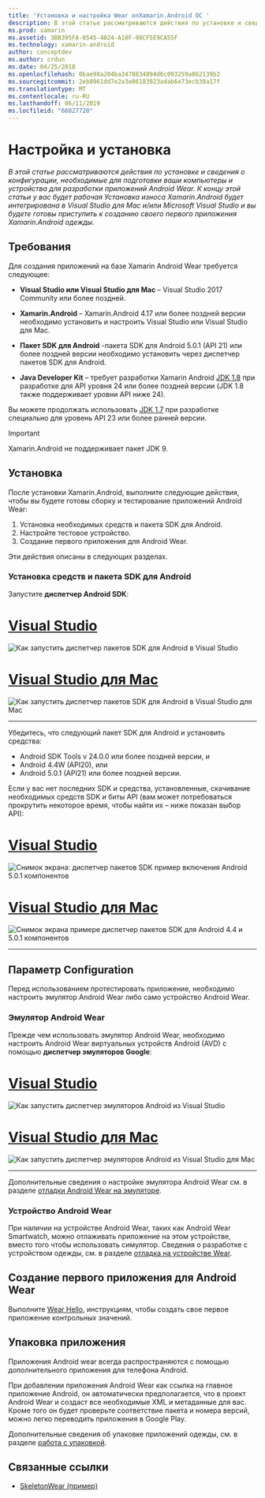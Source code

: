 ```yaml
---
title: 'Установка и настройка Wear onXamarin.Android ОС '
description: В этой статье рассматриваются действия по установке и сведения о конфигурации, необходимые для подготовки ваши компьютеры и устройства для разработки приложений Android Wear. К концу этой статьи у вас будет рабочая Установка износа Xamarin.Android будет интегрирована в Visual Studio для Mac и/или Microsoft Visual Studio и вы будете готовы приступить к созданию своего первого приложения Xamarin.Android одежды.
ms.prod: xamarin
ms.assetid: 3BB395FA-0545-4024-A18F-98CF5E9CA55F
ms.technology: xamarin-android
author: conceptdev
ms.author: crdun
ms.date: 04/25/2018
ms.openlocfilehash: 0bae98a204ba3478834894d6c093259a8b2139b2
ms.sourcegitcommit: 2eb8961dd7e2a3e06183923adab6e73ecb38a17f
ms.translationtype: MT
ms.contentlocale: ru-RU
ms.lasthandoff: 06/11/2019
ms.locfileid: "66827720"
---
```

# <a name="setup-and-installation"></a>Настройка и установка

_В этой статье рассматриваются действия по установке и сведения о конфигурации, необходимые для подготовки ваши компьютеры и устройства для разработки приложений Android Wear. К концу этой статьи у вас будет рабочая Установка износа Xamarin.Android будет интегрирована в Visual Studio для Mac и/или Microsoft Visual Studio и вы будете готовы приступить к созданию своего первого приложения Xamarin.Android одежды._

## <a name="requirements"></a>Требования

Для создания приложений на базе Xamarin Android Wear требуется следующее:

-   **Visual Studio или Visual Studio для Mac** &ndash; Visual Studio 2017 Community или более поздней.

-   **Xamarin.Android** &ndash; Xamarin.Android 4.17 или более поздней версии необходимо установить и настроить Visual Studio или Visual Studio для Mac.

-   **Пакет SDK для Android** -пакета SDK для Android 5.0.1 (API 21) или более поздней версии необходимо установить через диспетчер пакетов SDK для Android.

-   **Java Developer Kit** &ndash; требует разработки Xamarin Android [JDK 1.8](https://www.oracle.com/technetwork/java/javase/downloads/jdk8-downloads-2133151.html) при разработке для API уровня 24 или более поздней версии (JDK 1.8 также поддерживает уровни API ниже 24).

Вы можете продолжать использовать [JDK 1.7](https://www.oracle.com/technetwork/java/javase/downloads/jdk7-downloads-1880260.html) при разработке специально для уровень API 23 или более ранней версии.

> [!IMPORTANT]
> Xamarin.Android не поддерживает пакет JDK 9.

## <a name="installation"></a>Установка

После установки Xamarin.Android, выполните следующие действия, чтобы вы будете готовы сборку и тестирование приложений Android Wear: 

1.  Установка необходимых средств и пакета SDK для Android.
2.  Настройте тестовое устройство.
3.  Создание первого приложения для Android Wear.

Эти действия описаны в следующих разделах.


### <a name="install-android-sdk-and-tools"></a>Установка средств и пакета SDK для Android 

Запустите **диспетчер Android SDK**: 

# <a name="visual-studiotabwindows"></a>[Visual Studio](#tab/windows)

![Как запустить диспетчер пакетов SDK для Android в Visual Studio](installation-images/vs/sdk-menu.png)

# <a name="visual-studio-for-mactabmacos"></a>[Visual Studio для Mac](#tab/macos)

![Как запустить диспетчер пакетов SDK для Android в Visual Studio для Mac](installation-images/xs/sdk-menu.png)

-----


Убедитесь, что следующий пакет SDK для Android и установить средства:

* Android SDK Tools v 24.0.0 или более поздней версии, и
* Android 4.4W (API20), или
* Android 5.0.1 (API21) или более поздней версии.

Если у вас нет последних SDK и средства, установленные, скачивание необходимых средств SDK *и* биты API (вам может потребоваться прокрутить некоторое время, чтобы найти их &ndash; ниже показан выбор API): 

# <a name="visual-studiotabwindows"></a>[Visual Studio](#tab/windows)

![Снимок экрана: диспетчер пакетов SDK пример включения Android 5.0.1 компонентов](installation-images/vs/sdk-select.png)

# <a name="visual-studio-for-mactabmacos"></a>[Visual Studio для Mac](#tab/macos)

![Снимок экрана примере диспетчер пакетов SDK для Android 4.4 и 5.0.1 компонентов](installation-images/xs/sdk-select.png)

-----


## <a name="configuration"></a>Параметр Configuration

Перед использованием протестировать приложение, необходимо настроить эмулятор Android Wear либо само устройство Android Wear. 


### <a name="android-wear-emulator"></a>Эмулятор Android Wear

Прежде чем использовать эмулятор Android Wear, необходимо настроить Android Wear виртуальных устройств Android (AVD) с помощью **диспетчер эмуляторов Google**:

# <a name="visual-studiotabwindows"></a>[Visual Studio](#tab/windows)

![Как запустить диспетчер эмуляторов Android из Visual Studio](installation-images/vs/emulator-menu.png)

# <a name="visual-studio-for-mactabmacos"></a>[Visual Studio для Mac](#tab/macos)

![Как запустить диспетчер эмуляторов Android из Visual Studio для Mac](installation-images/xs/emulator-menu.png)

-----

Дополнительные сведения о настройке эмулятора Android Wear см. в разделе [отладки Android Wear на эмуляторе](~/android/wear/deploy-test/debug-on-emulator.md).


### <a name="android-wear-device"></a>Устройство Android Wear

При наличии на устройстве Android Wear, таких как Android Wear Smartwatch, можно отлаживать приложение на этом устройстве, вместо того чтобы использовать симулятор. Сведения о разработке с устройством одежды, см. в разделе [отладка на устройстве Wear](~/android/wear/deploy-test/debug-on-device.md).


## <a name="create-your-first-android-wear-app"></a>Создание первого приложения для Android Wear

Выполните [Wear Hello,](~/android/wear/get-started/hello-wear.md) инструкциям, чтобы создать свое первое приложение контрольных значений.


## <a name="packaging-your-app"></a>Упаковка приложения

Приложения Android wear всегда распространяются с помощью дополнительного приложения для телефона Android. 

При добавлении приложения Android Wear как ссылка на главное приложение Android, он автоматически предполагается, что в проект Android Wear и создаст все необходимые XML и метаданные для вас. Кроме того он будет проверьте соответствие пакета и номера версий, можно легко переводить приложения в Google Play. 

Дополнительные сведения об упаковке приложений одежды, см. в разделе [работа с упаковкой](~/android/wear/deploy-test/packaging.md).


## <a name="related-links"></a>Связанные ссылки

- [SkeletonWear (пример)](https://developer.xamarin.com/samples/monodroid/wear/SkeletonWear/)
